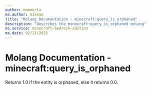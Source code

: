 ```yaml
---
author: mammerla
ms.author: mikeam
title: "Molang Documentation - minecraft:query_is_orphaned"
description: "Describes the minecraft:query_is_orphaned molang"
ms.service: minecraft-bedrock-edition
ms.date: 02/11/2025 
---
```


# Molang Documentation - minecraft:query_is_orphaned

Returns 1.0 if the entity is orphaned, else it returns 0.0.
